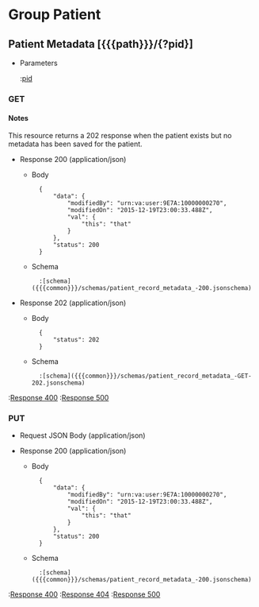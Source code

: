 # Group Patient

## Patient Metadata [{{{path}}}/{?pid}]

+ Parameters

    :[pid]({{{common}}}/parameters/pid.md)


### GET

#### Notes

This resource returns a 202 response when the patient exists but no metadata has been saved for the patient.

+ Response 200 (application/json)

    + Body

            {
                "data": {
                    "modifiedBy": "urn:va:user:9E7A:10000000270",
                    "modifiedOn": "2015-12-19T23:00:33.488Z",
                    "val": {
                        "this": "that"
                    }
                },
                "status": 200
            }

    + Schema

            :[schema]({{{common}}}/schemas/patient_record_metadata_-200.jsonschema)

+ Response 202 (application/json)

    + Body

            {
                "status": 202
            }

    + Schema

            :[schema]({{{common}}}/schemas/patient_record_metadata_-GET-202.jsonschema)

:[Response 400]({{{common}}}/responses/400.md)
:[Response 500]({{{common}}}/responses/500.md)


### PUT

+ Request JSON Body (application/json)

+ Response 200 (application/json)

    + Body

            {
                "data": {
                    "modifiedBy": "urn:va:user:9E7A:10000000270",
                    "modifiedOn": "2015-12-19T23:00:33.488Z",
                    "val": {
                        "this": "that"
                    }
                },
                "status": 200
            }

    + Schema

            :[schema]({{{common}}}/schemas/patient_record_metadata_-200.jsonschema)

:[Response 400]({{{common}}}/responses/400.md)
:[Response 404]({{{common}}}/responses/404.md)
:[Response 500]({{{common}}}/responses/500.md)

